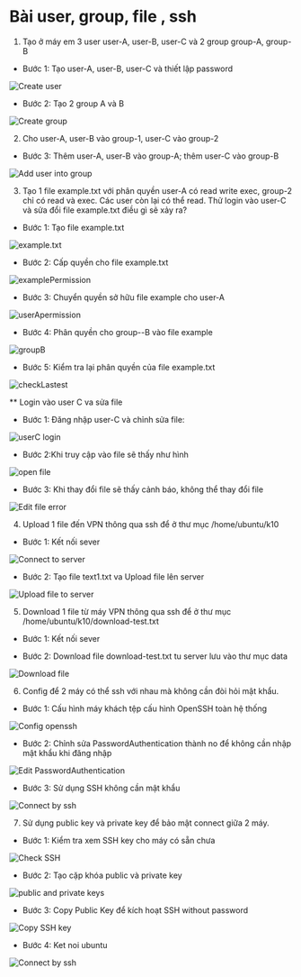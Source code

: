 # Bài user, group,  file , ssh

1. Tạo ở máy em 3 user user-A, user-B, user-C và 2 group group-A, group-B

* Bước 1: Tạo user-A, user-B, user-C và thiết lập password

![Create user](./images/createUser.png)

*  Bước 2: Tạo 2 group A và B

![Create group](./images/CreateGroup.png)

2. Cho user-A, user-B vào group-1, user-C vào group-2

* Bước 3: Thêm user-A, user-B vào group-A; thêm user-C vào group-B

![Add user into group](./images/AddUserIntoGroup.png)

3. Tạo 1 file example.txt với phân quyền user-A có  read write exec, group-2 chỉ có read và exec. Các user còn lại có thể read.  Thử login vào user-C và sửa đổi file example.txt điều gì sẽ xảy ra?

* Bước 1: Tạo file example.txt

![example.txt](./images/createExample.png)

* Bước 2: Cấp quyền cho file example.txt 

![examplePermission](./images/permissionForFile.png)

* Bước 3: Chuyển quyền sở hữu file example cho user-A

![userApermission](./images/userAPermission.png)

* Bước 4: Phân quyền cho group--B vào file example

![groupB](./images/groupBPermission.png)

* Bước 5: Kiểm tra lại phân quyền của file example.txt

![checkLastest](./images/CheckPermission.png)

** Login vào user C va sửa file

* Bước 1: Đăng nhập user-C và chỉnh sửa file:

![userC login](./images/userC.png)

* Bước 2:Khi truy cập vào file sẽ thấy như hình

![open file](./images/OpenFIle.png)

* Bước 3: Khi thay đổi file sẽ thấy cảnh báo, không thể thay đổi file

![Edit file error](./images/EditFileError.png)

4. Upload 1 file đến VPN thông qua ssh để ở thư mục /home/ubuntu/k10

* Bước 1: Kết nối sever

![Connect to server](./images/connectToServer.png)

* Bước 2: Tạo file text1.txt va Upload file lên server

![Upload file to server](./images/uploadFile.png)

5. Download 1 file từ máy VPN thông qua ssh để ở thư mục /home/ubuntu/k10/download-test.txt

* Bước 1: Kết nối sever

* Bước 2: Download file download-test.txt tu server lưu vào thư mục data

![Download file](./images/downloadFile.png)

6. Config để 2 máy có thể ssh với nhau mà không cần đòi hỏi mật khẩu.

* Bước 1: Cấu hình máy khách tệp cấu hình OpenSSH toàn hệ thống

![Config openssh](./images/sshConfig.png)

* Bước 2: Chỉnh sửa PasswordAuthentication thành no để không cần nhập mật khẩu khi đăng nhập

![Edit PasswordAuthentication](./images/EditPassAuth.png)

* Bước 3: Sử dụng SSH không cần mật khẩu

![Connect by ssh](./images/Connectssh.png)

7. Sử dụng public key và private key để bảo mật connect giữa 2 máy. 

* Bước 1: Kiểm tra xem SSH key cho máy có sẵn chưa

![Check SSH](./images/checkSsh.png)

* Bước 2: Tạo cặp khóa public và private key

![public and private keys](./images/key.png)

* Bước 3: Copy Public Key để kích hoạt SSH without password

![Copy SSH key](./images/coppySSh.png)

* Bước 4: Ket noi ubuntu

![Connect by ssh](./images/Connectssh.png)
